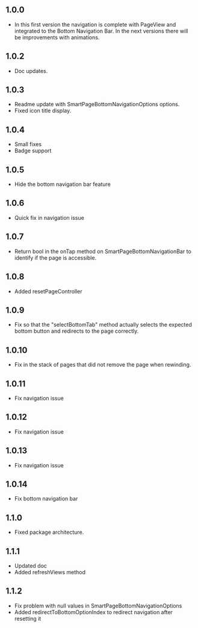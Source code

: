 ## 1.0.0

* In this first version the navigation is complete with PageView and integrated to the Bottom Navigation Bar. In the next versions there will be improvements with animations.

## 1.0.2

* Doc updates.

## 1.0.3

* Readme update with SmartPageBottomNavigationOptions options.
* Fixed icon title display.

## 1.0.4

* Small fixes
* Badge support

## 1.0.5

* Hide the bottom navigation bar feature

## 1.0.6

* Quick fix in navigation issue

## 1.0.7

* Return bool in the onTap method on SmartPageBottomNavigationBar to identify if the page is accessible.

## 1.0.8

* Added resetPageController

## 1.0.9

* Fix so that the "selectBottomTab" method actually selects the expected bottom button and redirects to the page correctly.

## 1.0.10

* Fix in the stack of pages that did not remove the page when rewinding.

## 1.0.11

* Fix navigation issue

## 1.0.12

* Fix navigation issue

## 1.0.13

* Fix navigation issue

## 1.0.14

* Fix bottom navigation bar

## 1.1.0

* Fixed package architecture.

## 1.1.1

* Updated doc
* Added refreshViews method

## 1.1.2

* Fix problem with null values in SmartPageBottomNavigationOptions
* Added redirectToBottomOptionIndex to redirect navigation after resetting it